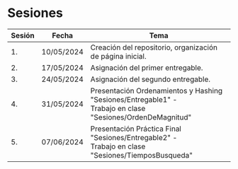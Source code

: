 # Sesiones

| Sesión | Fecha      | Tema                                                                                                            |
| ------- | ---------- | --------------------------------------------------------------------------------------------------------------- |
| 1.      | 10/05/2024 | Creación del repositorio, organización de página inicial.                                                    |
| 2.      | 17/05/2024 | Asignación del primer entregable.                                                                              |
| 3.      | 24/05/2024 | Asignación del segundo entregable.                                                                             |
| 4.      | 31/05/2024 | Presentación Ordenamientos y Hashing "Sesiones/Entregable1" -<br />Trabajo en clase "Sesiones/OrdenDeMagnitud" |
| 5.      | 07/06/2024 | Presentación Práctica Final "Sesiones/Entregable2" -<br />Trabajo en clase "Sesiones/TiemposBusqueda"         |
